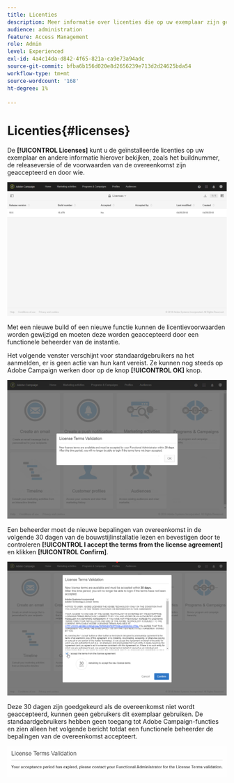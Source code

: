 ```yaml
---
title: Licenties
description: Meer informatie over licenties die op uw exemplaar zijn geïnstalleerd
audience: administration
feature: Access Management
role: Admin
level: Experienced
exl-id: 4a4c14da-d842-4f65-821a-ca9e73a94adc
source-git-commit: bfba6b156d020e8d2656239e713d2d24625bda54
workflow-type: tm+mt
source-wordcount: '168'
ht-degree: 1%

---
```


# Licenties{#licenses}

De **[!UICONTROL Licenses]** kunt u de geïnstalleerde licenties op uw exemplaar en andere informatie hierover bekijken, zoals het buildnummer, de releaseversie of de voorwaarden van de overeenkomst zijn geaccepteerd en door wie.

![](assets/license_1.png)

Met een nieuwe build of een nieuwe functie kunnen de licentievoorwaarden worden gewijzigd en moeten deze worden geaccepteerd door een functionele beheerder van de instantie.

Het volgende venster verschijnt voor standaardgebruikers na het aanmelden, er is geen actie van hun kant vereist. Ze kunnen nog steeds op Adobe Campaign werken door op de knop **[!UICONTROL OK]** knop.

![](assets/license_2.png)

Een beheerder moet de nieuwe bepalingen van overeenkomst in de volgende 30 dagen van de bouwstijlinstallatie lezen en bevestigen door te controleren **[!UICONTROL I accept the terms from the license agreement]** en klikken **[!UICONTROL Confirm]**.

![](assets/license_3.png)

Deze 30 dagen zijn goedgekeurd als de overeenkomst niet wordt geaccepteerd, kunnen geen gebruikers dit exemplaar gebruiken. De standaardgebruikers hebben geen toegang tot Adobe Campaign-functies en zien alleen het volgende bericht totdat een functionele beheerder de bepalingen van de overeenkomst accepteert.

![](assets/license_4.png)
